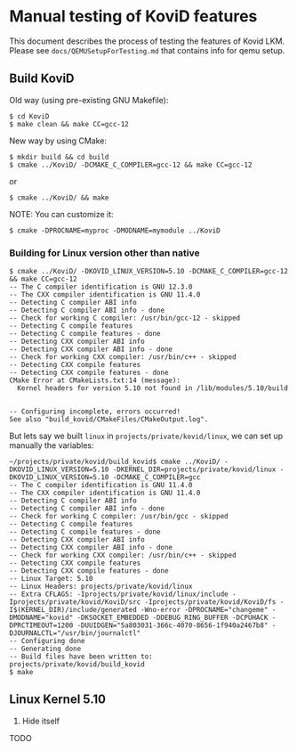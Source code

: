 # Manual testing of KoviD features

This document describes the process of testing the features of Kovid LKM.
Please see `docs/QEMUSetupForTesting.md` that contains info for qemu setup. 


## Build KoviD

Old way (using pre-existing GNU Makefile):
```
$ cd KoviD
$ make clean && make CC=gcc-12
```

New way by using CMake:

```
$ mkdir build && cd build
$ cmake ../KoviD/ -DCMAKE_C_COMPILER=gcc-12 && make CC=gcc-12
```

or

```
$ cmake ../KoviD/ && make
```

NOTE: You can customize it:

```
$ cmake -DPROCNAME=myproc -DMODNAME=mymodule ../KoviD
```

### Building for Linux version other than native

```
$ cmake ../KoviD/ -DKOVID_LINUX_VERSION=5.10 -DCMAKE_C_COMPILER=gcc-12 && make CC=gcc-12
-- The C compiler identification is GNU 12.3.0
-- The CXX compiler identification is GNU 11.4.0
-- Detecting C compiler ABI info
-- Detecting C compiler ABI info - done
-- Check for working C compiler: /usr/bin/gcc-12 - skipped
-- Detecting C compile features
-- Detecting C compile features - done
-- Detecting CXX compiler ABI info
-- Detecting CXX compiler ABI info - done
-- Check for working CXX compiler: /usr/bin/c++ - skipped
-- Detecting CXX compile features
-- Detecting CXX compile features - done
CMake Error at CMakeLists.txt:14 (message):
  Kernel headers for version 5.10 not found in /lib/modules/5.10/build


-- Configuring incomplete, errors occurred!
See also "build_kovid/CMakeFiles/CMakeOutput.log".
```

But lets say we built `linux` in `projects/private/kovid/linux`, we can set up manually the variables:

```
~/projects/private/kovid/build_kovid$ cmake ../KoviD/ -DKOVID_LINUX_VERSION=5.10 -DKERNEL_DIR=projects/private/kovid/linux -DKOVID_LINUX_VERSION=5.10 -DCMAKE_C_COMPILER=gcc
-- The C compiler identification is GNU 11.4.0
-- The CXX compiler identification is GNU 11.4.0
-- Detecting C compiler ABI info
-- Detecting C compiler ABI info - done
-- Check for working C compiler: /usr/bin/gcc - skipped
-- Detecting C compile features
-- Detecting C compile features - done
-- Detecting CXX compiler ABI info
-- Detecting CXX compiler ABI info - done
-- Check for working CXX compiler: /usr/bin/c++ - skipped
-- Detecting CXX compile features
-- Detecting CXX compile features - done
-- Linux Target: 5.10
-- Linux Headers: projects/private/kovid/linux
-- Extra CFLAGS: -Iprojects/private/kovid/linux/include -Iprojects/private/kovid/KoviD/src -Iprojects/private/kovid/KoviD/fs -I$(KERNEL_DIR)/include/generated -Wno-error -DPROCNAME="changeme" -DMODNAME="kovid" -DKSOCKET_EMBEDDED -DDEBUG_RING_BUFFER -DCPUHACK -DPRCTIMEOUT=1200 -DUUIDGEN="5a803031-366c-4070-8656-1f940a2467b8" -DJOURNALCTL="/usr/bin/journalctl"
-- Configuring done
-- Generating done
-- Build files have been written to: projects/private/kovid/build_kovid
$ make
```

## Linux Kernel 5.10

1. Hide itself

TODO
